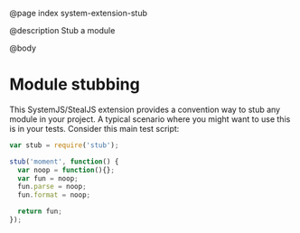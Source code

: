 @page index system-extension-stub

@description Stub a module

@body

# Module stubbing

This SystemJS/StealJS extension provides a convention way to stub any module in your project.
A typical scenario where you might want to use this is in your tests. Consider
this main test script:

```js
var stub = require('stub');

stub('moment', function() {
  var noop = function(){};
  var fun = noop;
  fun.parse = noop;
  fun.format = noop;

  return fun;
});
```

